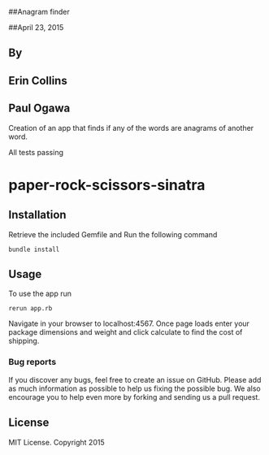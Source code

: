 ##Anagram finder

##April 23, 2015

## By
## Erin Collins
## Paul Ogawa


Creation of an app that finds if any of the words are anagrams of another word.


All tests passing
# paper-rock-scissors-sinatra


## Installation


Retrieve the included Gemfile and Run the following command
```
bundle install
```

## Usage

To use the app run
```
rerun app.rb
```
Navigate in your browser to localhost:4567. Once page loads enter your package dimensions and weight and  click calculate to find the cost of shipping.

### Bug reports

If you discover any bugs, feel free to create an issue on GitHub. Please add as much information as
possible to help us fixing the possible bug. We also encourage you to help even more by forking and
sending us a pull request.

## License

MIT License. Copyright 2015
